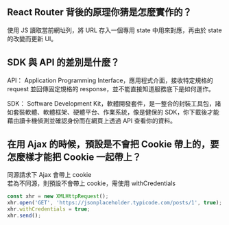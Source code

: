 ## React Router 背後的原理你猜是怎麼實作的？
使用 JS 讀取當前網址列，將 URL 存入一個專用 state 中用來對應，再由於 state 的改變而更新 UI。

## SDK 與 API 的差別是什麼？
  API： Application Programming Interface，應用程式介面，接收特定規格的 request 並回傳固定規格的 response，並不能直接知道服務底下是如何運作。

  SDK： Software Development Kit，軟體開發套件，是一整合的封裝工具包，諸如套裝軟體、軟體框架、硬體平台、作業系統，像是健保的 SDK，你下載後才能藉由讀卡機偵測並確認身份而在網頁上透過 API 查看你的資料。

## 在用 Ajax 的時候，預設是不會把 Cookie 帶上的，要怎麼樣才能把 Cookie 一起帶上？

同源請求下 Ajax 會帶上 cookie  
若為不同源，則預設不會帶上 cookie，需使用 withCredentials 

```javascript
const xhr = new XMLHttpRequest();
xhr.open('GET', 'https://jsonplaceholder.typicode.com/posts/1', true);
xhr.withCredentials = true;
xhr.send();
```